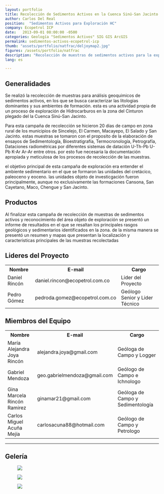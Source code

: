 ```yaml
---
layout: portfolio
title: Recolección de Sedimentos Activos en la Cuenca Sinú-San Jacinto
author: Carlos Del Real
position:  "Sedimentos Activos para Exploración HC"
company: Ecopetrol ICP
date:   2013-09-01 08:00:00 -0500
categories: Geología "Sedimentos Activos" SIG GIS ArcGIS
permalink: sedimentos-activos-ecopetrol-icp
thumb: "assets/portfolio/natfrac/deljoymap2.jpg"
figures: /assets/portfolio/natfrac
description: "Recolección de muestras de sedimentos activos para la exploración de HC en la Cuenca Sinú-San Jacinto"
lang: es

---
```


## Generalidades

Se realizó la recolección de muestras para análisis geoquimicos de sedimentos activos, en los que se busca caracterizar las litologias dominantes y sus ambientes de formación. esta es una actividad propia de un proceso de exploración de Hidrocarburos en la zona del Cinturon plegado del la Cuenca Sinú-San Jacinto.

Para esta campaña de recolección se hicieron 20 dias de campo en zona rural de los municipios de Sincelejo, El Carmen, Macayepo, El Salado y San Jacinto. estas muestras se tomaron con el proposito de la elaboración de ensayos de  Sedimentología, Bioestratigrafía, Termocronología, Petrografía, Dataciones radiométricas por diferentes sistemas de datación U-Th-Pb U-Pb K-Ar Ar-Ar entre otros. por esto fue necesaria la documentación apropiada y meticulosa de los procesos de recolección de las muestras.

el objetivo principal de esta campaña de exploración era entender el ambiente sedimentario en el que se formaron las unidades del cretácico, paleoceno y eoceno. las unidades objeto de investicgación fueron principalmente, aunque no exclusivamente las formaciones Cansona, San Cayetano, Maco, Chengue y San Jacinto.

## Productos

Al finalizar esta campaña de recolección de muestras de sedimentos activos y reconocimiento del área objeto de exploración se presentó un informe de resultados en el que se resaltan los principales rasgos geológicos y sedimentarios identificados en la zona. de la misma manera se presentó un resumen y mapas que presentan la localización y caracteristicas principales de las muestras recolectadas

## Lideres del Proyecto

<table>
  <tr>
    <th>Nombre</th>
    <th>E-mail</th> 
    <th>Cargo</th>
  </tr>
  <tr>
    <td>Daniel Rincón</td>
    <td>daniel.rincon@ecopetrol.com.co</td> 
    <td>Lider del Proyecto</td>
  </tr>
  <tr>
    <td>Pedro Gómez</td>
    <td>pedroda.gomez@ecopetrol.com.co</td> 
    <td>Geólogo Senior y Lider Técnico</td>
  </tr>
</table>

## Miembros del Equipo

<table>
  <tr>
    <th>Nombre</th>
    <th>E-mail</th> 
    <th>Cargo</th>
  </tr>
  <tr>
    <td>María Alejandra Joya Rincón</td>
    <td>alejandra.joya@gmail.com</td> 
    <td>Geóloga de Campo y Logger</td>
  </tr>
  <tr>
    <td>Gabriel Mendoza</td>
    <td>geo.gabrielmendoza@gmail.com</td> 
    <td>Geólogo de Campo e Ichnologo</td>
  </tr>
  <tr>
    <td>Gina Marcela Rincón Ramirez</td>
    <td>ginamar21@gmail.com</td> 
    <td>Geóloga de Campo y Sedimentología</td>
  </tr>
  <tr>
    <td>Carlos Miguel Acuña Mejía</td>
    <td>carlosacuna88@hotmail.com</td> 
    <td>Geólogo de Campo y Petrologo</td>
  </tr>
</table>

<hr>

## Gelería

<figure class="figure">
    <img src="{{ page.figures }}/sedactivos.jpg">
</figure>

<figure class="figure">
    <img src="{{ page.figures }}/deljoymap1.jpg">
</figure>

<figure class="figure">
    <img src="{{ page.figures }}/deljoymap2.jpg">
</figure>